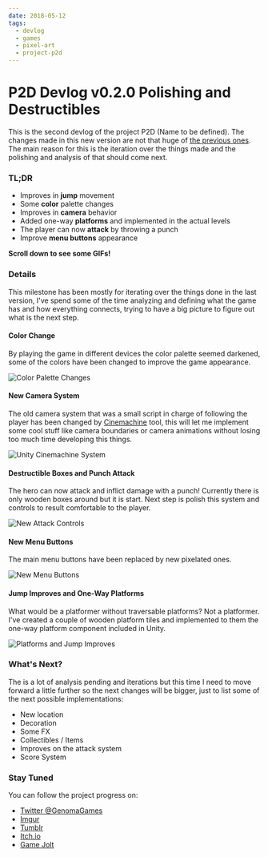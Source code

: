 ```yaml
---
date: 2018-05-12
tags:
  - devlog
  - games
  - pixel-art
  - project-p2d
---
```


# P2D Devlog v0.2.0 Polishing and Destructibles

This is the second devlog of the project P2D (Name to be defined). The changes made in this new version are not that huge of [the previous ones](http://genomagames.com/2018/04/19/p2d-devlog-v0-1-0-getting-started/). The main reason for this is the iteration over the things made and the polishing and analysis of that should come next.

### TL;DR

- Improves in **jump** movement
- Some **color** palette changes
- Improves in **camera** behavior
- Added one-way **platforms** and implemented in the actual levels
- The player can now **attack** by throwing a punch
- Improve **menu buttons** appearance

**Scroll down to see some GIFs!**

### Details

This milestone has been mostly for iterating over the things done in the last version, I've spend some of the time analyzing and defining what the game has and how everything connects, trying to have a big picture to figure out what is the next step.

#### Color Change

By playing the game in different devices the color palette seemed darkened, some of the colors have been changed to improve the game appearance.

![Color Palette Changes](https://i.imgur.com/QjuUeUq.gif)

#### New Camera System

The old camera system that was a small script in charge of following the player has been changed by [Cinemachine](https://assetstore.unity.com/packages/essentials/cinemachine-79898) tool, this will let me implement some cool stuff like camera boundaries or camera animations without losing too much time developing this things.

![Unity Cinemachine System](https://i.imgur.com/ax5ERdy.gif)

#### Destructible Boxes and Punch Attack

The hero can now attack and inflict damage with a punch! Currently there is only wooden boxes around but it is start. Next step is polish this system and controls to result comfortable to the player.

![New Attack Controls](https://i.imgur.com/h26DNEN.gif)

#### New Menu Buttons

The main menu buttons have been replaced by new pixelated ones.

![New Menu Buttons](https://i.imgur.com/TlWWxpr.png)

#### Jump Improves and One-Way Platforms

What would be a platformer without traversable platforms? Not a platformer. I've created a couple of wooden platform tiles and implemented to them the one-way platform component included in Unity.

![Platforms and Jump Improves](https://i.imgur.com/GIjVsKA.gif)

### What's Next?

The is a lot of analysis pending and iterations but this time I need to move forward a little further so the next changes will be bigger, just to list some of the next possible implementations:

- New location
- Decoration
- Some FX
- Collectibles / Items
- Improves on the attack system
- Score System

### Stay Tuned

You can follow the project progress on:

- [Twitter @GenomaGames](https://twitter.com/GenomaGames)
- [Imgur](https://genomagames.imgur.com/)
- [Tumblr](https://genomagames.tumblr.com)
- [Itch.io](https://genomagames.itch.io/project-p2d)
- [Game Jolt](https://genomagames.gamejolt.io/project-p2d)
